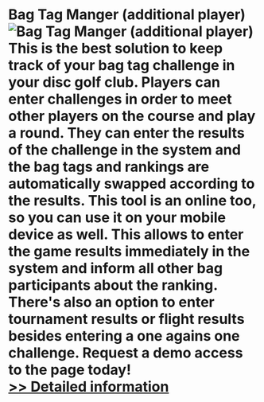 # Bag Tag Manger (additional player)<br />![Bag Tag Manger (additional player)](https://mycommerce.akamaized.net/api/pimages/P300616313/BIG/300616313.PNG)<br />This is the best solution to keep track of your bag tag challenge in your disc golf club. Players can enter challenges in order to meet other players on the course and play a round. They can enter the results of the challenge in the system and the bag tags and rankings are automatically swapped according to the results. This tool is an online too, so you can use it on your mobile device as well. This allows to enter the game results immediately in the system and inform all other bag participants about the ranking. There's also an option to enter tournament results or flight results besides entering a one agains one challenge. Request a demo access to the page today!<br />[>> Detailed information](https://secure.shareit.com/shareit/product.html?productid=300616313&affiliateid=200057808)